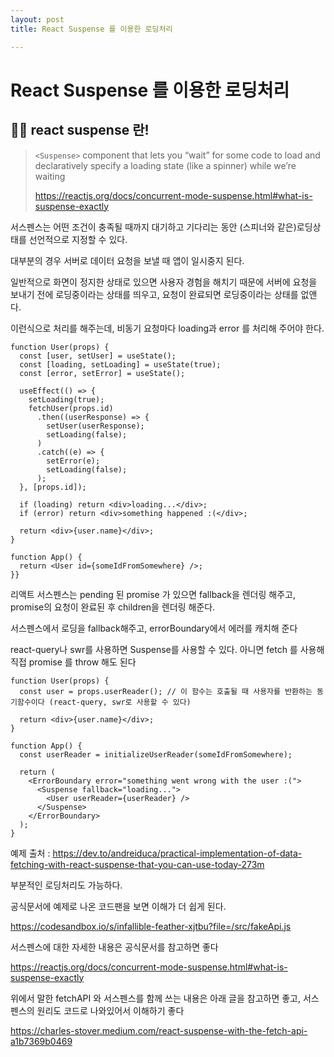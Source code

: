 ```yaml
---
layout: post
title: React Suspense 를 이용한 로딩처리

---
```


# React Suspense 를 이용한 로딩처리



## 🎅🏻 react suspense 란! 

>`<Suspense>` component that lets you “wait” for some code to load and declaratively specify a loading state (like a spinner) while we’re waiting
>
>https://reactjs.org/docs/concurrent-mode-suspense.html#what-is-suspense-exactly

서스펜스는 어떤 조건이 충족될 때까지 대기하고 기다리는 동안 (스피너와 같은)로딩상태를 선언적으로 지정할 수 있다.







대부분의 경우 서버로 데이터 요청을 보낼 때 앱이 일시중지 된다.  

일반적으로 화면이 정지한 상태로 있으면 사용자 경험을 해치기 때문에 서버에 요청을 보내기 전에 로딩중이라는 상태를 띄우고, 요청이 완료되면 로딩중이라는 상태를 없앤다. 

이런식으로 처리를 해주는데, 비동기 요청마다 loading과 error 를 처리해 주어야 한다.

```react
function User(props) {
  const [user, setUser] = useState();
  const [loading, setLoading] = useState(true);
  const [error, setError] = useState();

  useEffect(() => {
    setLoading(true);
    fetchUser(props.id)
      .then((userResponse) => {
        setUser(userResponse);
        setLoading(false);
      )
      .catch((e) => {
        setError(e);
        setLoading(false);
      );
  }, [props.id]);

  if (loading) return <div>loading...</div>;
  if (error) return <div>something happened :(</div>;

  return <div>{user.name}</div>;
}

function App() {
  return <User id={someIdFromSomewhere} />;
}}
```







리액트 서스펜스는 pending 된 promise 가 있으면 fallback을 렌더링 해주고, promise의 요청이 완료된 후 children을 렌더링 해준다.

서스펜스에서 로딩을 fallback해주고, errorBoundary에서 에러를 캐치해 준다

react-query나 swr를 사용하면 Suspense를 사용할 수 있다. 아니면 fetch 를 사용해 직접 promise 를 throw 해도 된다

```react
function User(props) {
  const user = props.userReader(); // 이 함수는 호출될 때 사용자를 반환하는 동기함수이다 (react-query, swr로 사용할 수 있다)

  return <div>{user.name}</div>;
}

function App() {
  const userReader = initializeUserReader(someIdFromSomewhere);

  return (
    <ErrorBoundary error="something went wrong with the user :(">
      <Suspense fallback="loading...">
        <User userReader={userReader} />
      </Suspense>
    </ErrorBoundary>
  );
}
```

예제 출처 : https://dev.to/andreiduca/practical-implementation-of-data-fetching-with-react-suspense-that-you-can-use-today-273m







부분적인 로딩처리도 가능하다.

공식문서에 예제로 나온 코드팬을 보면 이해가 더 쉽게 된다.

https://codesandbox.io/s/infallible-feather-xjtbu?file=/src/fakeApi.js





서스펜스에 대한 자세한 내용은 공식문서를 참고하면 좋다

https://reactjs.org/docs/concurrent-mode-suspense.html#what-is-suspense-exactly





위에서 말한 fetchAPI 와 서스펜스를 함께 쓰는 내용은 아래 글을 참고하면 좋고, 서스펜스의 원리도 코드로 나와있어서 이해하기 좋다 

https://charles-stover.medium.com/react-suspense-with-the-fetch-api-a1b7369b0469



